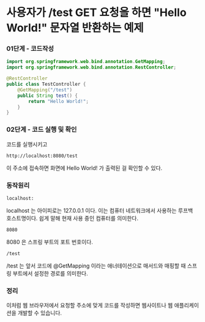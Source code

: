 # 사용자가 /test GET 요청을 하면 "Hello World!" 문자열 반환하는 예제

### 01단계 - 코드작성
```java
import org.springframework.web.bind.annotation.GetMapping;
import org.springframework.web.bind.annotation.RestController;

@RestController
public class TestController {
    @GetMapping("/test")
    public String test() {
        return "Hello World!";
    }
}
```

### 02단계 - 코드 실행 및 확인
코드를 실행시키고

```
http://localhost:8080/test
```

이 주소에 접속하면 화면에 Hello World! 가 출력된 걸 확인할 수 있다.

### 동작원리

```
localhost:
```

localhost 는 아이피로는 127.0.0.1 이다. 이는 컴퓨터 네트워크에서 사용하는 루프백 호스트명이다. 쉽게 말해 현재 사용 중인 컴퓨터를 의미한다.


```
8080
```

8080 은 스프링 부트의 포트 번호이다.

```
/test
```

/test 는 앞서 코드에 @GetMapping 이라는 애너테이션으로 매서드와 매핑할 때 스프링 부트에서 설정한 경로를 의미한다.

### 정리
이처럼 웹 브라우저에서 요청할 주소에 맞게 코드를 작성하면 웹사이트나 웹 애플리케이션을 개발할 수 있습니다.